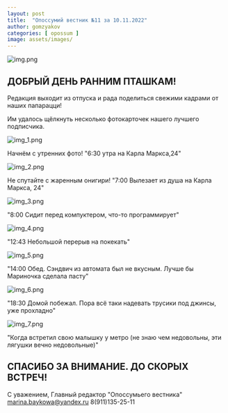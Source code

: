 ```yaml
---
layout: post
title:  "Опоссумий вестник №11 за 10.11.2022"
author: gomzyakov
categories: [ opossum ]
image: assets/images/
---
```


![img.png](../assets/images/2022-11-10/img.png)

## ДОБРЫЙ ДЕНЬ РАННИМ ПТАШКАМ!

Редакция выходит из отпуска и рада поделиться свежими кадрами от наших папарацци!

Им удалось щёлкнуть несколько фотокарточек нашего лучшего подписчика.

![img_1.png](../assets/images/2022-11-10/img_1.png)

Начнём с утренних фото! "6:30 утра на Карла Маркса,24"

![img_2.png](../assets/images/2022-11-10/img_2.png)

Не спутайте с жаренным онигири! "7:00 Вылезает из душа на Карла Маркса, 24"

![img_3.png](../assets/images/2022-11-10/img_3.png)

"8:00 Сидит перед компуктером, что-то программирует"

![img_4.png](../assets/images/2022-11-10/img_4.png)

"12:43 Небольшой перерыв на покекать"

![img_5.png](../assets/images/2022-11-10/img_5.png)

"14:00 Обед. Сэндвич из автомата был не вкусным. Лучше бы Мариночка сделала пасту"

![img_6.png](../assets/images/2022-11-10/img_6.png)

"18:30 Домой побежал. Пора всё таки надевать трусики под джинсы, уже прохладно"

![img_7.png](../assets/images/2022-11-10/img_7.png)

"Когда встретил свою малышку у метро (не знаю чем недовольны, эти лягушки вечно недовольные)"

## СПАСИБО ЗА ВНИМАНИЕ. ДО СКОРЫХ ВСТРЕЧ!

С уважением, Главный редактор "Опоссумьего вестника"
marina.baykowa@yandex.ru
8(911)135-25-11
